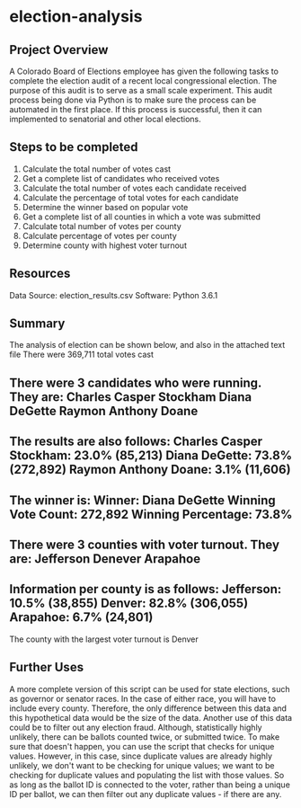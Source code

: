 # election-analysis

## Project Overview
A Colorado Board of Elections employee has given the following tasks to complete the election audit of a recent local congressional election. The purpose of this audit is to serve as a small scale experiment. This audit process being done via Python is to make sure the process can be automated in the first place. If this process is successful, then it can implemented to senatorial and other local elections. 

## Steps to be completed
1) Calculate the total number of votes cast
2) Get a complete list of candidates who received votes
3) Calculate the total number of votes each candidate received
4) Calculate the percentage of total votes for each candidate
5) Determine the winner based on popular vote
6) Get a complete list of all counties in which a vote was submitted
7) Calculate total number of votes per county
8) Calculate percentage of votes per county
9) Determine county with highest voter turnout

## Resources
Data Source: election_results.csv
Software: Python 3.6.1

## Summary
The analysis of election can be shown below, and also in the attached text file
There were 369,711 total votes cast

There were 3 candidates who were running. They are:
  Charles Casper Stockham
  Diana DeGette
  Raymon Anthony Doane
  ----------------
The results are also follows:
  Charles Casper Stockham: 23.0% (85,213)
  Diana DeGette: 73.8% (272,892)
  Raymon Anthony Doane: 3.1% (11,606)
  ----------------
The winner is:
  Winner: Diana DeGette
  Winning Vote Count: 272,892
  Winning Percentage: 73.8%
  ----------------
There were 3 counties with voter turnout. They are:
  Jefferson
  Denever
  Arapahoe
  ----------------
Information per county is as follows:
  Jefferson: 10.5% (38,855)
  Denver: 82.8% (306,055)
  Arapahoe: 6.7% (24,801)
  ----------------
The county with the largest voter turnout is Denver


## Further Uses
A more complete version of this script can be used for state elections, such as governor or senator races. In the case of either race, you will have to include every county. Therefore, the only difference between this data and this hypothetical data would be the size of the data. 
Another use of this data could be to filter out any election fraud. Although, statistically highly unlikely, there can be ballots counted twice, or submitted twice. To make sure that doesn't happen, you can use the script that checks for unique values. However, in this case, since duplicate values are already highly unlikely, we don't want to be checking for unique values; we want to be checking for duplicate values and populating the list with those values. So as long as the ballot ID is connected to the voter, rather than being a unique ID per ballot, we can then filter out any duplicate values - if there are any. 
